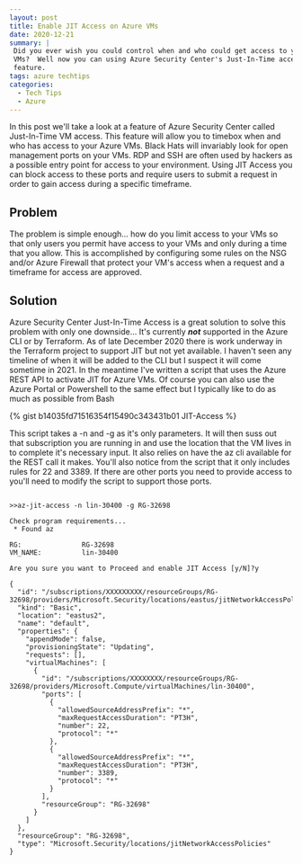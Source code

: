 ```yaml
---
layout: post
title: Enable JIT Access on Azure VMs 
date: 2020-12-21
summary: |
 Did you ever wish you could control when and who could get access to your Azure 
 VMs?  Well now you can using Azure Security Center's Just-In-Time access
 feature.
tags: azure techtips
categories:
  - Tech Tips
  - Azure
---
```


In this post we'll take a look at a feature of Azure Security Center called
Just-In-Time VM access.  This feature will allow you to timebox when and who has
access to your Azure VMs.  Black Hats will invariably look for open management
ports on your VMs.  RDP and SSH are often used by hackers as a possible entry
point for access to your environment.  Using JIT Access you can block access to
these ports and require users to submit a request in order to gain access during
a specific timeframe.  

## Problem
The problem is simple enough... how do you limit access to your VMs so that only
users you permit have access to your VMs and only during a time that you allow.
This is accomplished by configuring some rules on the NSG and/or Azure Firewall that
protect your VM's access when a request and a timeframe for access are approved.


## Solution

Azure Security Center Just-In-Time Access is a great solution to solve this
problem with only one downside... It's currently ___not___ supported in the Azure CLI
or by Terraform.  As of late December 2020 there is work underway in the
Terraform project to support JIT but not yet available.  I haven't seen any
timeline of when it will be added to the CLI but I suspect it will come sometime
in 2021.  In the meantime I've written a script that uses the Azure REST API to
activate JIT for Azure VMs.  Of course you can also use the Azure Portal or
Powershell to the same effect but I typically like to do as much as possible
from Bash

{% gist b14035fd71516354f15490c343431b01 JIT-Access %}

This script takes a -n <name of VM> and -g <resource group VM lives in> as it's
only parameters.  It will then suss out that subscription you are running in and
use the location that the VM lives in to complete it's necessary input.  It also
relies on have the az cli available for the REST call it makes.  You'll also
notice from the script that it only includes rules for 22 and 3389.  If there
are other ports you need to provide access to you'll need to modify the script
to support those ports.

```terminal

>>az-jit-access -n lin-30400 -g RG-32698 

Check program requirements...
 * Found az

RG:               RG-32698
VM_NAME:          lin-30400

Are you sure you want to Proceed and enable JIT Access [y/N]?y

{
  "id": "/subscriptions/XXXXXXXXX/resourceGroups/RG-32698/providers/Microsoft.Security/locations/eastus/jitNetworkAccessPolicies/default",
  "kind": "Basic",
  "location": "eastus2",
  "name": "default",
  "properties": {
    "appendMode": false,
    "provisioningState": "Updating",
    "requests": [],
    "virtualMachines": [
      {
        "id": "/subscriptions/XXXXXXXX/resourceGroups/RG-32698/providers/Microsoft.Compute/virtualMachines/lin-30400",
        "ports": [
          {
            "allowedSourceAddressPrefix": "*",
            "maxRequestAccessDuration": "PT3H",
            "number": 22,
            "protocol": "*"
          },
          {
            "allowedSourceAddressPrefix": "*",
            "maxRequestAccessDuration": "PT3H",
            "number": 3389,
            "protocol": "*"
          }
        ],
        "resourceGroup": "RG-32698"
      }
    ]
  },
  "resourceGroup": "RG-32698",
  "type": "Microsoft.Security/locations/jitNetworkAccessPolicies"
}
```
